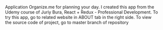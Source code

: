 Application Organize.me for planning your day. I created this app from the Udemy course of Juriy Bura, React + Redux - Professional Development. To try this app, go to related website in ABOUT tab in the right side. To view the source code of project, go to master branch of repository
